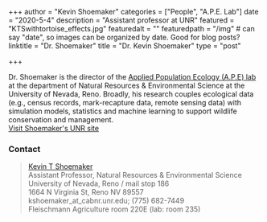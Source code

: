 +++
author = "Kevin Shoemaker"
categories = ["People", "A.P.E. Lab"]
date = "2020-5-4"
description = "Assistant professor at UNR"
featured = "KTSwithtortoise_effects.jpg"
featuredalt = ""
featuredpath = "/img"  # can say "date", so images can be organized by date. Good for blog posts?
linktitle = "Dr. Shoemaker"
title = "Dr. Kevin Shoemaker"
type = "post"

+++

Dr. Shoemaker is the director of the [Applied Population Ecology (A.P.E) lab](http://naes.unr.edu/shoemaker/lab/index.html) at the department of Natural Resources & Environmental Science at the University of Nevada, Reno. Broadly, his research couples ecological data (e.g., census records, mark-recapture data, remote sensing data) with simulation models, statistics and machine learning to support wildlife conservation and management.  
 [Visit Shoemaker's UNR site](http://naes.unr.edu/shoemaker/)

### Contact

> [Kevin T Shoemaker](http://naes.unr.edu/shoemaker/)  
> Assistant Professor, Natural Resources & Environmental Science  
> University of Nevada, Reno / mail stop 186  
> 1664 N Virginia St, Reno NV 89557  
> kshoemaker_at_cabnr.unr.edu; (775) 682-7449  
> Fleischmann Agriculture room 220E (lab: room 235)  
